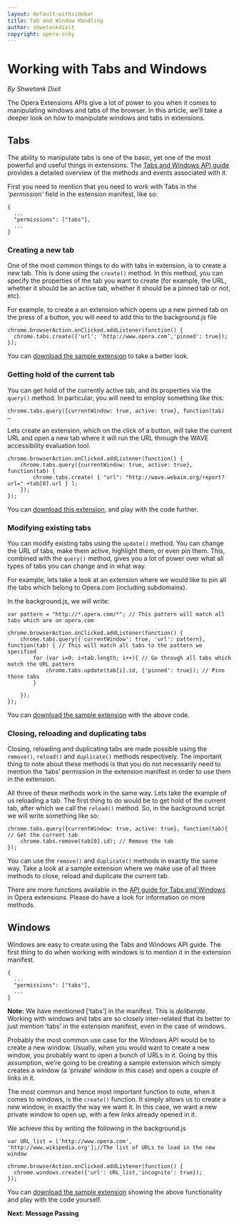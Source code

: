 ```yaml
---
layout: default-withsidebar
title: Tab and Window Handling
author: shwetankdixit 
copyright: opera-ccby
---
```


# Working with Tabs and Windows
*By Shwetank Dixit*

The Opera Extensions APIs give a lot of power to you when it comes to manipulating windows and tabs of the browser. In this article, we’ll take a deeper look on how to manipulate windows and tabs in extensions.

## Tabs
The ability to manipulate tabs is one of the basic, yet one of the most powerful and useful things in extensions. The [Tabs and Windows API guide](#) provides a detailed overview of the methods and events associated with it. 

First you need to mention that you need to work with Tabs in the *‘permission’* field in the extension manifest, like so:


	{
	  ...
	  "permissions": ["tabs"],
	  ...
	}


### Creating a new tab
One of the most common things to do with tabs in extension, is to create a new tab. This is done using the `create()` method. In this method, you can specify the properties of the tab you want to create (for example, the URL, whether it should be an active tab, whether it should be a pinned tab or not, etc). 

For example, to create a an extension which opens up a new pinned tab on the press of a button, you will need to add this to the background.js file 

	chrome.browserAction.onClicked.addListener(function() {
	  chrome.tabs.create({'url': ‘http://www.opera.com’,'pinned': true});
	});


You can [download the sample extension](#) to take a better look.

### Getting hold of the current tab
You can get hold of the currently active tab, and its properties via the `query()` method. In particular, you will need to employ something like this:

	chrome.tabs.query({currentWindow: true, active: true}, function(tab)  …

Lets create an extension, which on the click of a button, will take the current URL and open a new tab where it will run the URL through the WAVE accessibility evaluation tool. 


	chrome.browserAction.onClicked.addListener(function() {
	    chrome.tabs.query({currentWindow: true, active: true}, function(tab) {
	        chrome.tabs.create( { "url": "http://wave.webaim.org/report?url=" +tab[0].url } );
	    });
	});

You can [download this extension](#), and play with the code further.

### Modifying existing tabs
You can modify existing tabs using the `update()` method. You can change the URL of tabs, make them active, highlight them, or even pin them. This, combined with the `query()` method, gives you a lot of power over what all types of tabs you can change and in what way.

For example, lets take a look at an extension where we would like to pin all the tabs which belong to Opera.com (including subdomains).

In the background.js, we will write:


	var pattern = "http://*.opera.com/*"; // This pattern will match all tabs which are on opera.com

	chrome.browserAction.onClicked.addListener(function() {
	    chrome.tabs.query({'currentWindow': true, 'url': pattern}, function(tab) { // This will match all tabs to the pattern we specified
	        for (var i=0; i<tab.length; i++){ // Go through all tabs which match the URL pattern
	        	chrome.tabs.update(tab[i].id, {'pinned': true}); // Pinn those tabs
	        }
	        
	    });
	});

 You can [download the sample extension](#) with the above code. 

### Closing, reloading and duplicating tabs
Closing, reloading and duplicating tabs are made possible using the `remove()`, `reload()` and `duplicate()` methods respectively. The important thing to note about these methods is that you do not necessarily need to mention the ‘tabs’ permission in the extension manifest in order to use them in the extension.

All three of these methods work in the same way. Lets take the example of us reloading a tab. The first thing to do would be to get hold of the current tab, after which we call the `reload()` method. So, in the background script we will write something like so:


	chrome.tabs.query({currentWindow: true, active: true}, function(tab){ // Get the current tab
		chrome.tabs.remove(tab[0].id); // Remove the tab
	});


You can use the `remove()` and `duplicate()` methods in exactly the same way. Take a look at a sample extension where we make use of all three methods to close, reload and duplicate the current tab.

There are more functions available in the [API guide for Tabs and Windows](#) in Opera extensions. Please do have a look for information on more methods.

## Windows

Windows are easy to create using the Tabs and Windows API guide. The first thing to do when working with windows is to mention it in the extension manifest. 


	{
	  ...
	  "permissions": ["tabs"],
	  ...
	}

**Note:** We have mentioned \[‘tabs’] in the manifest. This is *deliberate*. Working with windows and tabs are so closely inter-related that its better to just mention ‘tabs’ in the extension manifest, even in the case of windows.

Probably the most common use case for the Windows API would be to create a new window. Usually, when you would want to create a new window, you probably want to open a bunch of URLs in it. Going by this assumption, we’re going to be creating a sample extension which simply creates a window (a ‘private’ window in this case) and open a couple of links in it.

The most common and hence most important function to note, when it comes to windows, is the `create()` function. It simply allows us to create a new window, in exactly the way we want it. In this case, we want a new private window to open up, with a few links already opened in it.

We achieve this by writing the following in the background.js


	var URL_list = ['http://www.opera.com', 'http://www.wikipedia.org'];//The list of URLs to load in the new window

	chrome.browserAction.onClicked.addListener(function() {
	  chrome.windows.create({'url': URL_list,'incognito': true});
	});


You can [download the sample extension](#) showing the above functionality and play with the code yourself. 

**Next: Message Passing**